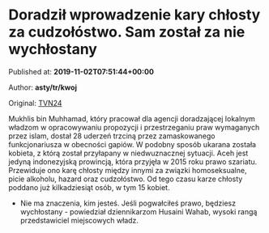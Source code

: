
# Doradził wprowadzenie kary chłosty za cudzołóstwo. Sam został za nie wychłostany

Published at: **2019-11-02T07:51:44+00:00**

Author: **asty/tr/kwoj**

Original: [TVN24](https://www.tvn24.pl/wiadomosci-ze-swiata,2/indonezja-zwolennik-chlosty-za-cudzolostwo-sam-zostal-za-nie-wychlostany,982319.html)

Mukhlis bin Muhhamad, który pracował dla agencji doradzającej lokalnym władzom w opracowywaniu propozycji i przestrzeganiu praw wymaganych przez islam, dostał 28 uderzeń trzciną przez zamaskowanego funkcjonariusza w obecności gapiów.
W podobny sposób ukarana została kobieta, z którą został przyłapany w niedwuznacznej sytuacji.
Aceh jest jedyną indonezyjską prowincją, która przyjęła w 2015 roku prawo szariatu. Przewiduje ono karę chłosty między innymi za związki homoseksualne, picie alkoholu, hazard oraz cudzołóstwo.
Od tego czasu karze chłosty poddano już kilkadziesiąt osób, w tym 15 kobiet.
- Nie ma znaczenia, kim jesteś. Jeśli pogwałciłeś prawo, będziesz wychłostany - powiedział dziennikarzom Husaini Wahab, wysoki rangą przedstawiciel miejscowych władz.
